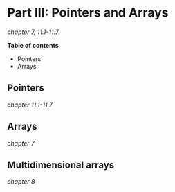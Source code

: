# Part III: Pointers and Arrays
*chapter 7, 11.1-11.7*

**Table of contents**

* Pointers
* Arrays


## Pointers
*chapter 11.1-11.7*

## Arrays
*chapter 7*

## Multidimensional arrays
*chapter 8*
